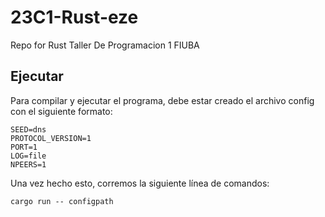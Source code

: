 # 23C1-Rust-eze
Repo for Rust Taller De Programacion 1 FIUBA

## Ejecutar

Para compilar y ejecutar el programa, debe estar creado el archivo config con el siguiente formato:
```
SEED=dns
PROTOCOL_VERSION=1
PORT=1
LOG=file
NPEERS=1
```
Una vez hecho esto, corremos la siguiente línea de comandos:

```
cargo run -- configpath
```